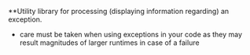 **Utility library for processing (displaying information regarding) an exception.
- care must be taken when using exceptions in your code as they may result magnitudes of larger runtimes in case of a failure
